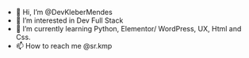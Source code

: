 - 👋 Hi, I’m @DevKleberMendes
- 👀 I’m interested in Dev Full Stack
- 🌱 I’m currently learning Python, Elementor/ WordPress, UX, Html and Css.
- 📫 How to reach me @sr.kmp

<!---
DevKleberMendes/DevKleberMendes is a ✨ special ✨ repository because its `README.md` (this file) appears on your GitHub profile.
You can click the Preview link to take a look at your changes.
--->

